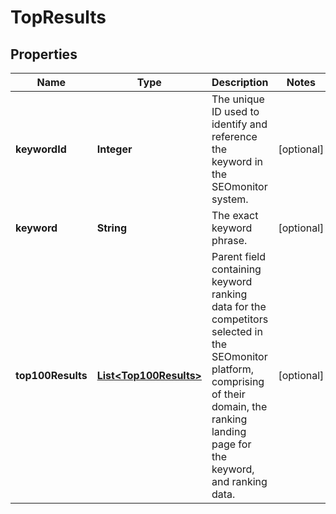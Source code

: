 # TopResults

## Properties
Name | Type | Description | Notes
------------ | ------------- | ------------- | -------------
**keywordId** | **Integer** | The unique ID used to identify and reference the keyword in the SEOmonitor system.  |  [optional]
**keyword** | **String** | The exact keyword phrase. |  [optional]
**top100Results** | [**List&lt;Top100Results&gt;**](Top100Results.md) | Parent field containing keyword ranking data for the competitors selected in the SEOmonitor platform, comprising of their domain, the ranking landing page for the keyword, and ranking data. |  [optional]
